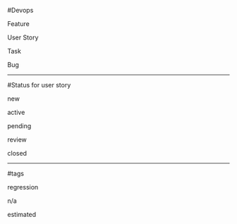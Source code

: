 #Devops

Feature

User Story

Task

Bug

---

#Status for user story

new

active

pending

review

closed


---

#tags

regression

n/a 

estimated



